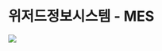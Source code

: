 # 위저드정보시스템 - MES 

<img src="https://img.shields.io/badge/C#-3776AB?style=for-the-badge&logo=C Sharp&logoColor=white">

